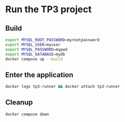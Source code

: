 # Run the TP3 project

## Build

```bash
export MYSQL_ROOT_PASSWORD=myrootpassword
export MYSQL_USER=myuser
export MYSQL_PASSWORD=mypwd
export MYSQL_DATABASE=mydb
docker compose up --build
```

## Enter the application

```bash
docker logs tp3-runner && docker attach tp3-runner
```

## Cleanup

```bash
docker compose down
```